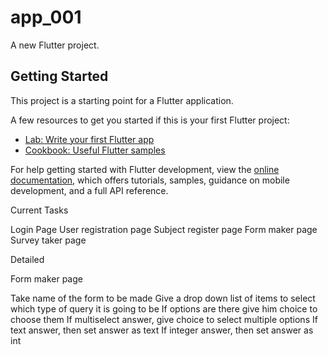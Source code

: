 # app_001

A new Flutter project.

## Getting Started

This project is a starting point for a Flutter application.

A few resources to get you started if this is your first Flutter project:

- [Lab: Write your first Flutter app](https://docs.flutter.dev/get-started/codelab)
- [Cookbook: Useful Flutter samples](https://docs.flutter.dev/cookbook)

For help getting started with Flutter development, view the
[online documentation](https://docs.flutter.dev/), which offers tutorials,
samples, guidance on mobile development, and a full API reference.


Current Tasks 

Login Page
User registration page
Subject register page
Form maker page
Survey taker page

Detailed

Form maker page

Take name of the form to be made
Give a drop down list of items to select which type of query it is going to be
If options are there give him choice to choose them
If multiselect answer, give choice to select multiple options
If text answer, then set answer as text
If integer answer, then set answer as int

